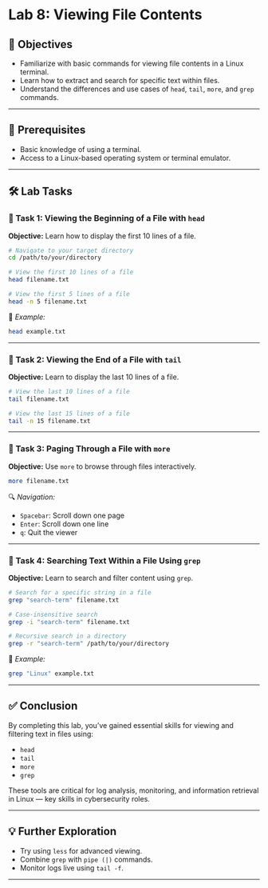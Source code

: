 
# Lab 8: Viewing File Contents

## 🎯 Objectives

- Familiarize with basic commands for viewing file contents in a Linux terminal.
- Learn how to extract and search for specific text within files.
- Understand the differences and use cases of `head`, `tail`, `more`, and `grep` commands.

---

## 🧠 Prerequisites

- Basic knowledge of using a terminal.
- Access to a Linux-based operating system or terminal emulator.

---

## 🛠️ Lab Tasks

### 📝 Task 1: Viewing the Beginning of a File with `head`

**Objective:** Learn how to display the first 10 lines of a file.

```bash
# Navigate to your target directory
cd /path/to/your/directory

# View the first 10 lines of a file
head filename.txt

# View the first 5 lines of a file
head -n 5 filename.txt
```

📌 *Example:*
```bash
head example.txt
```

---

### 📝 Task 2: Viewing the End of a File with `tail`

**Objective:** Learn to display the last 10 lines of a file.

```bash
# View the last 10 lines of a file
tail filename.txt

# View the last 15 lines of a file
tail -n 15 filename.txt
```

---

### 📝 Task 3: Paging Through a File with `more`

**Objective:** Use `more` to browse through files interactively.

```bash
more filename.txt
```

🔍 *Navigation:*
- `Spacebar`: Scroll down one page
- `Enter`: Scroll down one line
- `q`: Quit the viewer

---

### 📝 Task 4: Searching Text Within a File Using `grep`

**Objective:** Learn to search and filter content using `grep`.

```bash
# Search for a specific string in a file
grep "search-term" filename.txt

# Case-insensitive search
grep -i "search-term" filename.txt

# Recursive search in a directory
grep -r "search-term" /path/to/your/directory
```

📌 *Example:*
```bash
grep "Linux" example.txt
```

---

## ✅ Conclusion

By completing this lab, you’ve gained essential skills for viewing and filtering text in files using:

- `head`
- `tail`
- `more`
- `grep`

These tools are critical for log analysis, monitoring, and information retrieval in Linux — key skills in cybersecurity roles.

---

## 💡 Further Exploration

- Try using `less` for advanced viewing.
- Combine `grep` with `pipe (|)` commands.
- Monitor logs live using `tail -f`.

---
